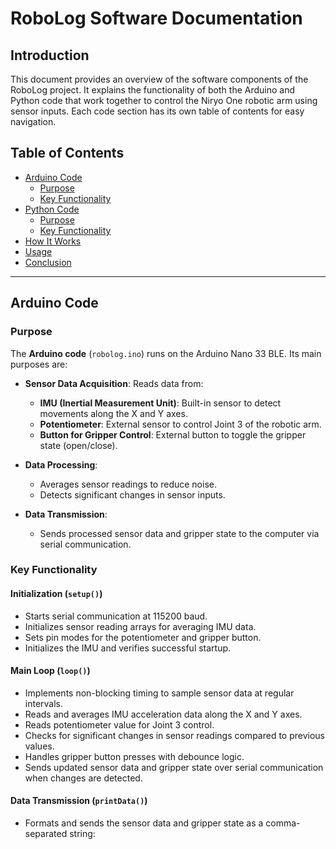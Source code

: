 # RoboLog Software Documentation

## Introduction

This document provides an overview of the software components of the RoboLog project. It explains the functionality of both the Arduino and Python code that work together to control the Niryo One robotic arm using sensor inputs. Each code section has its own table of contents for easy navigation.

## Table of Contents

- [Arduino Code](#arduino-code)
  - [Purpose](#arduino-purpose)
  - [Key Functionality](#arduino-key-functionality)
- [Python Code](#python-code)
  - [Purpose](#python-purpose)
  - [Key Functionality](#python-key-functionality)
- [How It Works](#how-it-works)
- [Usage](#usage)
- [Conclusion](#conclusion)

---

## Arduino Code

### Purpose

The **Arduino code** (`robolog.ino`) runs on the Arduino Nano 33 BLE. Its main purposes are:

- **Sensor Data Acquisition**: Reads data from:
  - **IMU (Inertial Measurement Unit)**: Built-in sensor to detect movements along the X and Y axes.
  - **Potentiometer**: External sensor to control Joint 3 of the robotic arm.
  - **Button for Gripper Control**: External button to toggle the gripper state (open/close).

- **Data Processing**:
  - Averages sensor readings to reduce noise.
  - Detects significant changes in sensor inputs.

- **Data Transmission**:
  - Sends processed sensor data and gripper state to the computer via serial communication.

### Key Functionality

#### Initialization (`setup()`)

- Starts serial communication at 115200 baud.
- Initializes sensor reading arrays for averaging IMU data.
- Sets pin modes for the potentiometer and gripper button.
- Initializes the IMU and verifies successful startup.

#### Main Loop (`loop()`)

- Implements non-blocking timing to sample sensor data at regular intervals.
- Reads and averages IMU acceleration data along the X and Y axes.
- Reads potentiometer value for Joint 3 control.
- Checks for significant changes in sensor readings compared to previous values.
- Handles gripper button presses with debounce logic.
- Sends updated sensor data and gripper state over serial communication when changes are detected.

#### Data Transmission (`printData()`)

- Formats and sends the sensor data and gripper state as a comma-separated string:
